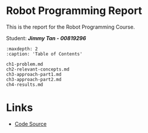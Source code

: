 # Robot Programming Report

This is the report for the Robot Programming Course.

Student: ***Jimmy Tan - 00819296***

```{toctree}
:maxdepth: 2
:caption: 'Table of Contents'

ch1-problem.md
ch2-relevant-concepts.md
ch3-approach-part1.md
ch3-approach-part2.md
ch4-results.md

```
# Links 
- [Code Source](https://mygit.th-deg.de/jt27296/plv-2)
